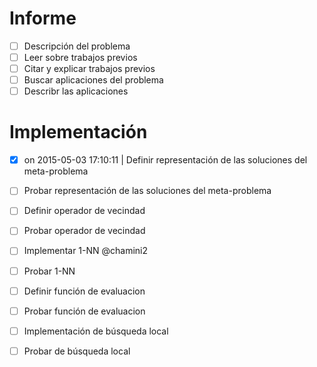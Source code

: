 # Informe
- [ ] Descripción del problema
- [ ] Leer sobre trabajos previos
- [ ] Citar y explicar trabajos previos
- [ ] Buscar aplicaciones del problema
- [ ] Describr las aplicaciones

# Implementación
- [x] on 2015-05-03 17:10:11 | Definir representación de las soluciones del meta-problema
- [ ] Probar representación de las soluciones del meta-problema
- [ ] Definir operador de vecindad
- [ ] Probar operador de vecindad
- [ ] Implementar 1-NN @chamini2
- [ ] Probar 1-NN
- [ ] Definir función de evaluacion
- [ ] Probar función de evaluacion
- [ ] Implementación de búsqueda local
- [ ] Probar de búsqueda local

